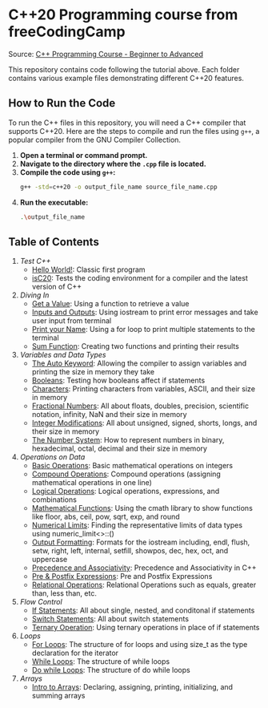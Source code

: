 
# C\+\+20 Programming course from freeCodingCamp
Source: [C++ Programming Course - Beginner to Advanced](https://www.youtube.com/watch?v=8jLOx1hD3_o)

This repository contains code following the tutorial above. Each folder contains various example files demonstrating different C++20 features.

## How to Run the Code

To run the C++ files in this repository, you will need a C++ compiler that supports C++20. Here are the steps to compile and run the files using `g++`, a popular compiler from the GNU Compiler Collection.

1. **Open a terminal or command prompt.**
2. **Navigate to the directory where the `.cpp` file is located.**
3. **Compile the code using `g++`:**
   ```sh
   g++ -std=c++20 -o output_file_name source_file_name.cpp
4. **Run the executable:**
   ```sh
   .\output_file_name

## Table of Contents 

1. *Test C\+\+*
   - [Hello World!](https://github.com/mmitri/C20-Coding-Course-freeCodingCamp/blob/main/Test%20C%2B%2B/helloworld.cpp): Classic first program
   - [isC20](https://github.com/mmitri/C20-Coding-Course-freeCodingCamp/blob/main/Test%20C%2B%2B/isC20.cpp): Tests the coding environment for a compiler and the latest version of C\+\+
2. *Diving In*
   - [Get a Value](https://github.com/mmitri/C20-Coding-Course-freeCodingCamp/blob/main/Diving%20In/getValue.cpp): Using a function to retrieve a value
   - [Inputs and Outputs](https://github.com/mmitri/C20-Coding-Course-freeCodingCamp/blob/main/Diving%20In/inputOutput.cpp): Using iostream to print error messages and take user input from terminal
   - [Print your Name](https://github.com/mmitri/C20-Coding-Course-freeCodingCamp/blob/main/Diving%20In/printName.cpp): Using a for loop to print multiple statements to the terminal
   - [Sum Function](https://github.com/mmitri/C20-Coding-Course-freeCodingCamp/blob/main/Diving%20In/sumFunction.cpp): Creating two functions and printing their results
3. *Variables and Data Types*
   - [The Auto Keyword](https://github.com/mmitri/C20-Coding-Course-freeCodingCamp/blob/main/Variables%20and%20Data%20Types/autoKeyword.cpp): Allowing the compiler to assign variables and printing the size in memory they take
   - [Booleans](https://github.com/mmitri/C20-Coding-Course-freeCodingCamp/blob/main/Variables%20and%20Data%20Types/booleans.cpp): Testing how booleans affect if statements
   - [Characters](https://github.com/mmitri/C20-Coding-Course-freeCodingCamp/blob/main/Variables%20and%20Data%20Types/char.cpp): Printing characters from variables, ASCII, and their size in memory
   - [Fractional Numbers](https://github.com/mmitri/C20-Coding-Course-freeCodingCamp/blob/main/Variables%20and%20Data%20Types/fractionNums.cpp): All about floats, doubles, precision, scientific notation, infinity, NaN and their size in memory
   - [Integer Modifications](https://github.com/mmitri/C20-Coding-Course-freeCodingCamp/blob/main/Variables%20and%20Data%20Types/intMods.cpp): All about unsigned, signed, shorts, longs, and their size in memory
   - [The Number System](https://github.com/mmitri/C20-Coding-Course-freeCodingCamp/blob/main/Variables%20and%20Data%20Types/numberSys.cpp): How to represent numbers in binary, hexadecimal, octal, decimal and their size in memory
4. *Operations on Data*
   - [Basic Operations](https://github.com/mmitri/C20-Coding-Course-freeCodingCamp/blob/main/Operations%20on%20Data/basicOps.cpp): Basic mathematical operations on integers
   - [Compound Operations](https://github.com/mmitri/C20-Coding-Course-freeCodingCamp/blob/main/Operations%20on%20Data/compoundOps.cpp): Compound operations (assigning mathematical operations in one line)
   - [Logical Operations](https://github.com/mmitri/C20-Coding-Course-freeCodingCamp/blob/main/Operations%20on%20Data/logicalOps.cpp): Logical operations, expressions, and combinations
   - [Mathematical Functions](https://github.com/mmitri/C20-Coding-Course-freeCodingCamp/blob/main/Operations%20on%20Data/mathFunc.cpp): Using the cmath library to show functions like floor, abs, ceil, pow, sqrt, exp, and round
   - [Numerical Limits](https://github.com/mmitri/C20-Coding-Course-freeCodingCamp/blob/main/Operations%20on%20Data/numLimits.cpp): Finding the representative limits of data types using numeric_limit<>::()
   - [Output Formatting](https://github.com/mmitri/C20-Coding-Course-freeCodingCamp/blob/main/Operations%20on%20Data/outputFormat.cpp): Formats for the iostream including, endl, flush, setw, right, left, internal, setfill, showpos, dec, hex, oct, and uppercase
   - [Precedence and Associativity](https://github.com/mmitri/C20-Coding-Course-freeCodingCamp/blob/main/Operations%20on%20Data/precedenceAssociativity.cpp): Precedence and Associativity in C++
   - [Pre & Postfix Expressions](https://github.com/mmitri/C20-Coding-Course-freeCodingCamp/blob/main/Operations%20on%20Data/prepostFix.cpp): Pre and Postfix Expressions
   - [Relational Operations](https://github.com/mmitri/C20-Coding-Course-freeCodingCamp/blob/main/Operations%20on%20Data/relationalOps.cpp): Relational Operations such as equals, greater than, less than, etc.
5. *Flow Control*
   - [If Statements](https://github.com/mmitri/C20-Coding-Course-freeCodingCamp/blob/main/Flow%20Control/ifStatement.cpp): All about single, nested, and conditonal if statements
   - [Switch Statements](https://github.com/mmitri/C20-Coding-Course-freeCodingCamp/blob/main/Flow%20Control/switchStatement.cpp): All about switch statements
   - [Ternary Operation](https://github.com/mmitri/C20-Coding-Course-freeCodingCamp/blob/main/Flow%20Control/ternaryOp.cpp): Using ternary operations in place of if statements
6. *Loops*
   - [For Loops](https://github.com/mmitri/C20-Coding-Course-freeCodingCamp/blob/main/Loops/forLoop.cpp): The structure of for loops and using size_t as the type declaration for the iterator
   - [While Loops](https://github.com/mmitri/C20-Coding-Course-freeCodingCamp/blob/main/Loops/whileLoop.cpp): The structure of while loops
   - [Do while Loops](https://github.com/mmitri/C20-Coding-Course-freeCodingCamp/blob/main/Loops/doWhileLoop.cpp): The structure of do while loops
7. *Arrays*
   - [Intro to Arrays](https://github.com/mmitri/C20-Coding-Course-freeCodingCamp/blob/main/Arrays/introArray.cpp): Declaring, assigning, printing, initializing, and summing arrays
